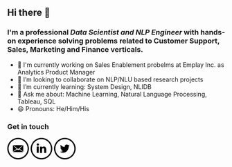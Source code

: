 ## Hi there 👋

### I'm a professional *Data Scientist and NLP Engineer* with hands-on experience solving problems related to Customer Support, Sales, Marketing and Finance verticals.

- 🔭 I'm currently working on Sales Enablement probelms at Emplay Inc. as Analytics Product Manager
- 👯 I’m looking to collaborate on NLP/NLU based research projects
- 🌱 I’m currently learning: System Design, NLIDB 
- 💬 Ask me about: Machine Learning, Natural Language Processing, Tableau, SQL
- 😄 Pronouns: He/Him/His

### Get in touch

[![Mail](images/Mail.png)](mailto:vinayprasanthk@gmail.com)
[![LinkedIn](images/LinkedIn.png)](https://www.linkedin.com/in/prasanthkamma/)
[![Twitter](images/Twitter.png)](https://twitter.com/vinayprasanthk)
